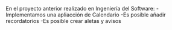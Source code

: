 En el proyecto anterior realizado en Ingeniería del Software:
  -Implementamos una apliacción de Calendario
  -Es posible añadir recordatorios
  -Es posible crear aletas y avisos
  

